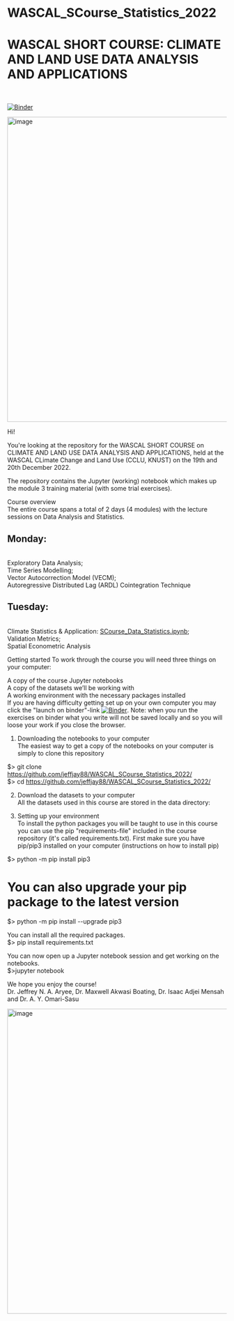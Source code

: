 # WASCAL_SCourse_Statistics_2022<br />
<h1>WASCAL SHORT COURSE: CLIMATE AND LAND USE DATA ANALYSIS AND APPLICATIONS</h1><br />


[![Binder](https://mybinder.org/badge_logo.svg)](https://mybinder.org/v2/gh/jeffjay88/WASCAL_SCourse_Statistics_2022/master?labpath=SCourse_Data_Statistics.ipynb)

<img width="700" alt="image" src="https://user-images.githubusercontent.com/15953894/208418258-22f47865-8f95-49b0-bf87-7345e49b0a53.png">

Hi!<br />

You're looking at the repository for the WASCAL SHORT COURSE on CLIMATE AND LAND USE DATA ANALYSIS AND APPLICATIONS, held at the WASCAL CLimate Change and Land Use (CCLU, KNUST) on the 19th and 20th December 2022.<br />



The repository contains the Jupyter (working) notebook which makes up the module 3 training material (with some trial exercises). <br />

Course overview<br />
The entire course spans a total of 2 days (4 modules) with the lecture sessions on Data Analysis and Statistics. <br />



<h2>Monday:</h2><br />
Exploratory Data Analysis; <br />
Time Series Modelling; <br />
Vector Autocorrection Model (VECM); <br />
Autoregressive Distributed Lag (ARDL) Cointegration Technique<br />

<h2>Tuesday:</h2><br />
Climate Statistics & Application:  <a href="SCourse_Data_Statistics.ipynb">SCourse_Data_Statistics.ipynb</a>; <br />
Validation Metrics; <br />
Spatial Econometric Analysis<br /> 



Getting started
To work through the course you will need three things on your computer: <br />

A copy of the course Jupyter notebooks <br />
A copy of the datasets we’ll be working with <br />
A working environment with the necessary packages installed <br />
If you are having difficulty getting set up on your own computer you may click the "launch on binder"-link [![Binder](https://mybinder.org/badge_logo.svg)](https://mybinder.org/v2/gh/jeffjay88/WASCAL_SCourse_Statistics_2022/master?labpath=SCourse_Data_Statistics.ipynb). Note: when you run the exercises on binder what you write will not be saved locally and so you will loose your work if you close the browser.

1. Downloading the notebooks to your computer<br />
The easiest way to get a copy of the notebooks on your computer is simply to clone this repository<br />

$> git clone https://github.com/jeffjay88/WASCAL_SCourse_Statistics_2022/ <br />
$> cd https://github.com/jeffjay88/WASCAL_SCourse_Statistics_2022/<br />

2. Download the datasets to your computer<br />
All the datasets used in this course are stored in the data directory:<br />


3. Setting up your environment<br />
To install the python packages you will be taught to use in this course you can use the pip "requirements-file" included in the course repository (it's called requirements.txt). First make sure you have pip/pip3 installed on your computer (instructions on how to install pip)<br />

$> python -m pip install pip3<br />

# You can also upgrade your pip package to the latest version<br />
$> python -m pip install --upgrade pip3<br />

You can install all the required packages.<br />
$> pip install requirements.txt<br />

You can now open up a Jupyter notebook session and get working on the notebooks.<br />
$>jupyter notebook<br />

We hope you enjoy the course!<br />
Dr. Jeffrey N. A. Aryee, Dr. Maxwell Akwasi Boating, Dr. Isaac Adjei Mensah and Dr. A. Y. Omari-Sasu

<img width="700" alt="image" src="https://user-images.githubusercontent.com/15953894/208418812-997444f4-82f3-41e0-9f62-4a78b3b3b720.png">

